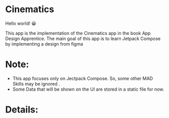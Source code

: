 # Cinematics
Hello world! 😀 

This app is the implementation of the Cinematics app in the book App Design Apprentice.
The main goal of this app is to learn Jetpack Compose by implementing a design from figma

# Note:
  - This app focuses only on Jectpack Compose. So, some other MAD Skills may be ignored .
  - Some Data that will be shown on the UI are stored in a static file for now.

# Details:
